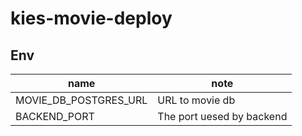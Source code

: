 # kies-movie-deploy

## Env
|name|note|
|---|---|
|MOVIE_DB_POSTGRES_URL|URL to movie db|
|BACKEND_PORT|The port uesed by backend|
